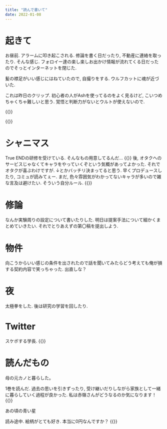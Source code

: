 ```yaml
---
title: "読んで書いて"
date: 2022-01-08
---
```


# 起きて
お昼前. アラームに叩き起こされる. 修論を書く日だったり, 不動産に連絡を取ったり. そんな感じ. フォロイー達の楽し楽しお出かけ情報が流れてくる日だったのでそっとインターネットを閉じた.

髪の襟足がいい感じにはねていたので, 自撮りをする. ウルフカットに魂が近づいた.

これは昨日のクリップ. 初心者の人がAshを使ってるのをよく見るけど, こいつめちゃくちゃ難しいと思う. 覚悟と判断力がないとウルトが使えないので.

{{<tweet user="dango_bot" id="1479684473424084997">}}

{{<tweet user="dango_bot" id="1479685955783380996">}}

# シャニマス
True ENDの研修を受けている. そんなもの用意してるんだ...
{{<tweet user="dango_bot" id="1479673097586626560">}}
後, オタクへのサービスじゃなくてキャラをやっていくぞという気概があってよかった. それでオタクが喜ぶわけですが.
↓とかバッチリ決まってると思う. 早くプロデュースしたり, コミュが読みてぇー. まだ, 色々雰囲気がわかってないキャラが多いので雑な言及は避けたい. そういう自分ルール.
{{<tweet user="dango_bot" id="1479712275695271937">}}

# 修論
なんか実験周りの設定について書いたりした. 明日は提案手法について細かくまとめていきたい. それでとりあえずの第〇稿を提出しよう.
# 物件
向こうからいい感じの条件を出されたので話を聞いてみたらどう考えても俺が損する契約内容で笑っちゃった. 出直しな？

# 夜
太極拳をした. 後は研究の学習を回したり.
# Twitter
スケボする学長.
{{<tweet user="dango_bot" id="1479428405980708872">}}

# 読んだもの
母の元カノと暮らした。

1巻を読んだ. 過去の思いを引きずったり, 受け継いだりしながら家族として一緒に暮らしていく過程が良かった. 私は赤嶺さんがどうなるのか気になります！
{{<amazon asin="B09NDCXWT8" title="母の元カノと暮らした。">}}

あの頃の青い星

読み途中. 絵柄がとても好き. 本当に0円なんですか？
{{<amazon asin="B07R1TZVZK" title="あの頃の青い星">}}